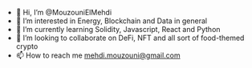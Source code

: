 - 👋 Hi, I’m @MouzouniElMehdi
- 👀 I’m interested in Energy, Blockchain and Data in general
- 🌱 I’m currently learning Solidity, Javascript, React and Python
- 💞️ I’m looking to collaborate on DeFi, NFT and all sort of food-themed crypto
- 📫 How to reach me mehdi.mouzouni@gmail.com

<!---
MouzouniElMehdi/MouzouniElMehdi is a ✨ special ✨ repository because its `README.md` (this file) appears on your GitHub profile.
You can click the Preview link to take a look at your changes.
--->
